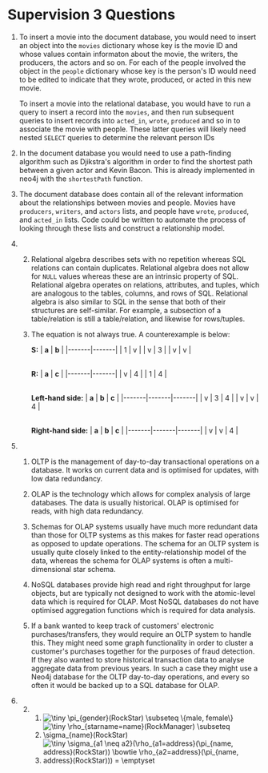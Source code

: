 # Supervision 3 Questions

1.
    To insert a movie into the document database, you would need to insert an object into the `movies` dictionary whose key is the movie ID and whose values contain informaton about the movie, the writers, the producers, the actors and so on. For each of the people involved the object in the `people` dictionary whose key is the person's ID would need to be edited to indicate that they wrote, produced, or acted in this new movie.

    To insert a movie into the relational database, you would have to run a query to insert a record into the `movies`, and then run subsequent queries to insert records into `acted_in`, `wrote`, `produced` and so in to associate the movie with people. These latter queries will likely need nested `SELECT` queries to determine the relevant person IDs

2.
    In the document database you would need to use a path-finding algorithm such as Djikstra's algorithm in order to find the shortest path between a given actor and Kevin Bacon. This is already implemented in neo4j with the `shortestPath` function.

3. The document database does contain all of the relevant information about the relationships between movies and people. Movies have `producers`, `writers`, and `actors` lists, and people have `wrote`, `produced`, and `acted_in` lists. Code could be written to automate the process of looking through these lists and construct a relationship model.

4.
    2. Relational algebra describes sets with no repetition whereas SQL relations can contain duplicates. Relational algebra does not allow for `NULL` values whereas these are an intrinsic property of SQL. Relational algebra operates on relations, attributes, and tuples, which are analogous to the tables, columns, and rows of SQL. Relational algebra is also similar to SQL in the sense that both of their structures are self-similar. For example, a subsection of a table/relation is still a table/relation, and likewise for rows/tuples.

    3. The equation is not always true. A counterexample is below:
        
        **S:**
        | **a** | **b** |
        |-------|-------|
        |   1   |   v   |
        |   v   |   3   |
        |   v   |   v   |
        <br /><br />

        **R:**
        | **a** | **c** |
        |-------|-------|
        |   v   |   4   |
        |   1   |   4   |
        <br /><br />

        **Left-hand side:**
        | **a** | **b** | **c** |
        |-------|-------|-------|
        |   v   |   3   |   4   |
        |   v   |   v   |   4   |
        <br /><br />

        **Right-hand side:**
        | **a** | **b** | **c** |
        |-------|-------|-------|
        |   v   |   v   |   4   |

5.
    1. OLTP is the management of day-to-day transactional operations on a database. It works on current data and is optimised for updates, with low data redundancy.

    2. OLAP is the technology which allows for complex analysis of large databases. The data is usually historical. OLAP is optimised for reads, with high data redundancy.

    3. Schemas for OLAP systems usually have much more redundant data than those for OLTP systems as this makes for faster read operations as opposed to update operations. The schema for an OLTP system is usually quite closely linked to the entity-relationship model of the data, whereas the schema for OLAP systems is often a multi-dimensional star schema.

    4. NoSQL databases provide high read and right throughput for large objects, but are typically not designed to work with the atomic-level data which is required for OLAP. Most NoSQL databases do not have optimised aggregation functions which is required for data analysis.

    5. If a bank wanted to keep track of customers' electronic purchases/transfers, they would require an OLTP system to handle this. They might need some graph functionality in order to cluster a customer's purchases together for the purposes of fraud detection. If they also wanted to store historical transaction data to analyse aggregate data from previous years. In such a case they might use a Neo4j database for the OLTP day-to-day operations, and every so often it would be backed up to a SQL database for OLAP.

6.
    2.
        1. <img src="https://latex.codecogs.com/svg.latex?\tiny&space;\pi_{gender}(RockStar)&space;\subseteq&space;\{male,&space;female\}" title="\tiny \pi_{gender}(RockStar) \subseteq \{male, female\}" />

        2. <img src="https://latex.codecogs.com/svg.latex?\tiny&space;\rho_{starname=name}(RockManager)&space;\subseteq&space;\sigma_{name}(RockStar)" title="\tiny \rho_{starname=name}(RockManager) \subseteq \sigma_{name}(RockStar)" />

        3. <img src="https://latex.codecogs.com/svg.latex?\tiny&space;\sigma_{a1&space;\neq&space;a2}(\rho_{a1=address}(\pi_{name,&space;address}(RockStar))&space;\bowtie&space;\rho_{a2=address}(\pi_{name,&space;address}(RockStar)))&space;=&space;\emptyset" title="\tiny \sigma_{a1 \neq a2}(\rho_{a1=address}(\pi_{name, address}(RockStar)) \bowtie \rho_{a2=address}(\pi_{name, address}(RockStar))) = \emptyset" />